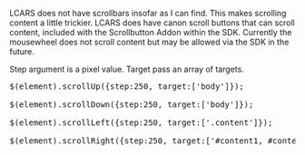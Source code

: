 <p>LCARS does not have scrollbars insofar as I can find.  This makes scrolling content a little trickier.  LCARS does have canon scroll buttons that can scroll content, included with the Scrollbutton Addon within the SDK.  Currently the mousewheel does not scroll content but may be allowed via the SDK in the future.</p>

<p>Step argument is a pixel value.  Target pass an array of targets. </p>

<pre>
$(element).scrollUp({step:250, target:['body']});

$(element).scrollDown({step:250, target:['body']});

$(element).scrollLeft({step:250, target:['.content']});

$(element).scrollRight({step:250, target:['#content1, #content2']});

</pre>
